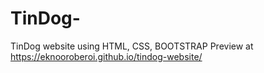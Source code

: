 # TinDog-
TinDog website using HTML, CSS, BOOTSTRAP
Preview at https://eknooroberoi.github.io/tindog-website/
